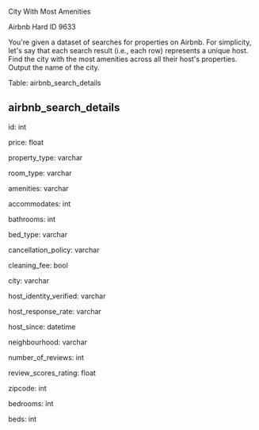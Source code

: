 City With Most Amenities

Airbnb Hard ID 9633

You're given a dataset of searches for properties on Airbnb. For simplicity, let's say that each search result (i.e., each row) represents a unique host. Find the city with the most amenities across all their host's properties. Output the name of the city.

Table: airbnb_search_details

airbnb_search_details
---------------------

id: int

price: float

property_type: varchar

room_type: varchar

amenities: varchar

accommodates: int

bathrooms: int

bed_type: varchar

cancellation_policy: varchar

cleaning_fee: bool

city: varchar

host_identity_verified: varchar

host_response_rate: varchar

host_since: datetime

neighbourhood: varchar

number_of_reviews: int

review_scores_rating: float

zipcode: int

bedrooms: int

beds: int